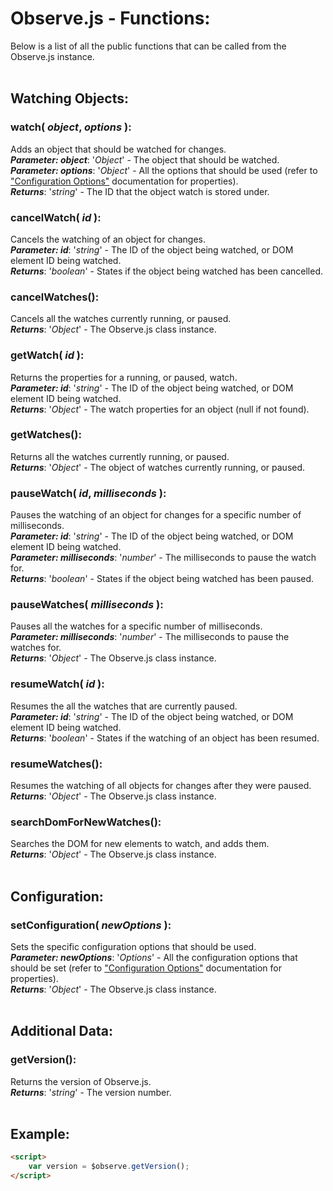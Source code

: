 # Observe.js - Functions:

Below is a list of all the public functions that can be called from the Observe.js instance.
<br>
<br>


## Watching Objects:

### **watch( *object*, *options* )**:
Adds an object that should be watched for changes.
<br>
***Parameter: object***: '*Object*' - The object that should be watched. 
<br>
***Parameter: options***: '*Object*' - All the options that should be used (refer to ["Configuration Options"](binding/options/OPTIONS.md) documentation for properties).
<br>
***Returns***: '*string*' - The ID that the object watch is stored under.
<br>

### **cancelWatch( *id* )**:
Cancels the watching of an object for changes.
<br>
***Parameter: id***: '*string*' - The ID of the object being watched, or DOM element ID being watched.
<br>
***Returns***: '*boolean*' - States if the object being watched has been cancelled.
<br>

### **cancelWatches()**:
Cancels all the watches currently running, or paused.
<br>
***Returns***: '*Object*' - The Observe.js class instance.
<br>

### **getWatch( *id* )**:
Returns the properties for a running, or paused, watch.
<br>
***Parameter: id***: '*string*' - The ID of the object being watched, or DOM element ID being watched.
<br>
***Returns***: '*Object*' - The watch properties for an object (null if not found).
<br>

### **getWatches()**:
Returns all the watches currently running, or paused.
<br>
***Returns***: '*Object*' - The object of watches currently running, or paused.
<br>

### **pauseWatch( *id*, *milliseconds* )**:
Pauses the watching of an object for changes for a specific number of milliseconds.
<br>
***Parameter: id***: '*string*' - The ID of the object being watched, or DOM element ID being watched.
<br>
***Parameter: milliseconds***: '*number*' - The milliseconds to pause the watch for.
<br>
***Returns***: '*boolean*' - States if the object being watched has been paused.
<br>

### **pauseWatches( *milliseconds* )**:
Pauses all the watches for a specific number of milliseconds.
<br>
***Parameter: milliseconds***: '*number*' - The milliseconds to pause the watches for.
<br>
***Returns***: '*Object*' - The Observe.js class instance.
<br>

### **resumeWatch( *id* )**:
Resumes the all the watches that are currently paused.
<br>
***Parameter: id***: '*string*' - The ID of the object being watched, or DOM element ID being watched.
<br>
***Returns***: '*boolean*' - States if the watching of an object has been resumed.
<br>

### **resumeWatches()**:
Resumes the watching of all objects for changes after they were paused.
<br>
***Returns***: '*Object*' - The Observe.js class instance.
<br>

### **searchDomForNewWatches()**:
Searches the DOM for new elements to watch, and adds them.
<br>
***Returns***: '*Object*' - The Observe.js class instance.
<br>
<br>


## Configuration:

### **setConfiguration( *newOptions* )**:
Sets the specific configuration options that should be used.
<br>
***Parameter: newOptions***: '*Options*' - All the configuration options that should be set (refer to ["Configuration Options"](configuration/OPTIONS.md) documentation for properties).
<br>
***Returns***: '*Object*' - The Observe.js class instance.
<br>
<br>


## Additional Data:

### **getVersion()**:
Returns the version of Observe.js.
<br>
***Returns***: '*string*' - The version number.
<br>
<br>


## Example:

```markdown
<script> 
    var version = $observe.getVersion();
</script>
```